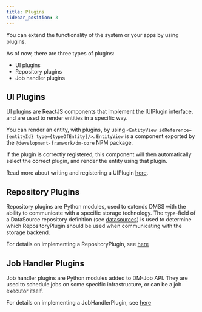 ```yaml
---
title: Plugins
sidebar_position: 3
---
```


You can extend the functionality of the system or your apps by using plugins.

As of now, there are three types of plugins:
- UI plugins
- Repository plugins
- Job handler plugins

## UI Plugins

UI plugins are ReactJS components that implement the IUIPlugin interface, and are used to render entities in a specific way.

You can render an entity, with plugins, by using `<EntityView idReference={entityId} type={typeOfEntity}/>`. `EntityView` is a component exported by the `@development-framwork/dm-core` NPM package. 

If the plugin is correctly registered, this component will then automatically select the correct plugin, and render the entity using that plugin.

Read more about writing and registering a UIPlugin [here](/docs/guides/plugin-development).

## Repository Plugins

Repository plugins are Python modules, used to extends DMSS with the ability to communicate with a specific storage technology.
The `type`-field of a DataSource repository definition (see [datasources](/docs/concepts/data-sources)) is used to determine which RepositoryPlugin should be used when communicating with the storage backend.

For details on implementing a RepositoryPlugin, see [here](https://github.com/equinor/data-modelling-storage-service?tab=readme-ov-file#repository-plugins)

## Job Handler Plugins

Job handler plugins are Python modules added to DM-Job API. They are used to schedule jobs on some specific infrastructure, or can be a job executor itself.

For details on implementing a JobHandlerPlugin, see [here](https://github.com/equinor/dm-job?tab=readme-ov-file#job-handler-plugins)